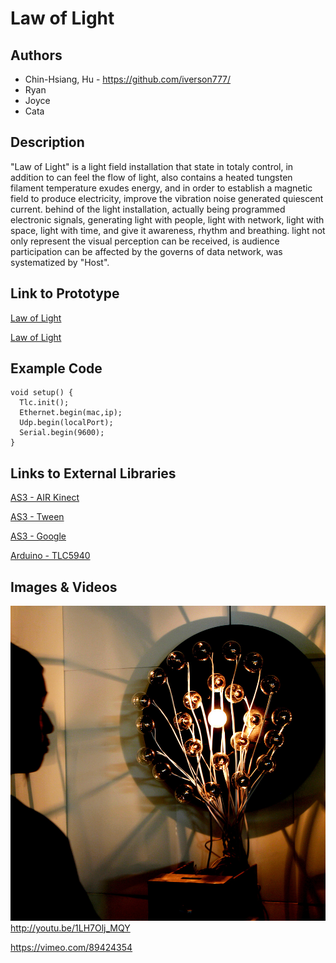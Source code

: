 # Law of Light

## Authors
- Chin-Hsiang, Hu - https://github.com/iverson777/
- Ryan
- Joyce
- Cata

## Description
"Law of Light" is a light field installation that state in totaly control, in addition to can feel the flow of light, also contains a heated tungsten filament temperature exudes energy, and in order to establish a magnetic field to produce electricity, improve the vibration noise generated quiescent current. 
behind of the light installation, actually being programmed electronic signals, generating light with people, light with network, light with  space, light with time, and give it awareness, rhythm and breathing. light not only represent the visual perception can be received, is audience participation can be affected by the governs of data network, was systematized by "Host".

## Link to Prototype
[Law of Light](http://youtu.be/1LH7Olj_MQY "Law of Light")

[Law of Light](https://vimeo.com/89424354 "Law of Light")

## Example Code
```
void setup() {
  Tlc.init();
  Ethernet.begin(mac,ip);
  Udp.begin(localPort);
  Serial.begin(9600);
}

```
## Links to External Libraries

[AS3 - AIR Kinect](https://github.com/AS3NUI/airkinect-2-core "AS3 - AIR Kinect")

[AS3 - Tween](http://www.greensock.com/tweenlite/ "AS3 - Tween")

[AS3 - Google](https://code.google.com/p/googleas3api/ "AS3 - Google")

[Arduino - TLC5940](https://code.google.com/p/tlc5940arduino/ "Arduino - TLC5940")


## Images & Videos

![Image](project_images/cover_1000.jpg "Image")
http://youtu.be/1LH7Olj_MQY

https://vimeo.com/89424354
